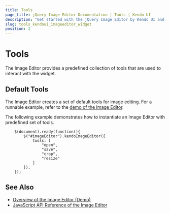 ```yaml
---
title: Tools
page_title: jQuery Image Editor Documentation | Tools | Kendo UI
description: "Get started with the jQuery Image Editor by Kendo UI and use its tools."
slug: tools_kendoui_imageeditor_widget
position: 2
---
```


# Tools

The Image Editor provides a predefined collection of tools that are used to interact with the widget.

## Default Tools

The Image Editor creates a set of default tools for image editing. For a runnable example, refer to the [demo of the Image Editor](https://demos.telerik.com/kendo-ui/editor/index).

The following example demonstrates how to instantiate an Image Editor with predefined set of tools.
```
    $(document).ready(function(){
        $("#imageEditor").kendoImageEditor({
            tools: [
                "open",
                "save",
                "crop",
                "resize"
            ]
        });
    });
```

## See Also

* [Overview of the Image Editor (Demo)](https://demos.telerik.com/kendo-ui/imageeditor/index)
* [JavaScript API Reference of the Image Editor](/api/javascript/ui/imageeditor)
